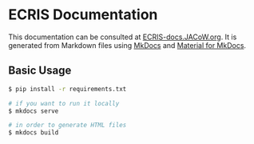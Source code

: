 # ECRIS Documentation

This documentation can be consulted at [ECRIS-docs.JACoW.org](https://ECRIS-docs.JACoW.org). It is generated from
Markdown files using [MkDocs](http://www.mkdocs.org/) and
[Material for MkDocs](http://squidfunk.github.io/mkdocs-material/).

## Basic Usage

```sh
$ pip install -r requirements.txt

# if you want to run it locally
$ mkdocs serve

# in order to generate HTML files
$ mkdocs build
```

